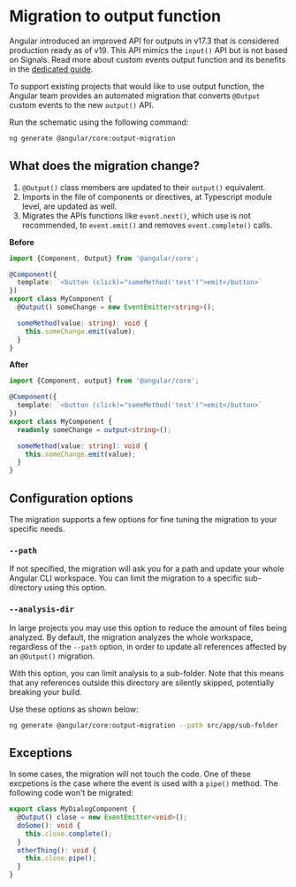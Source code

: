 # Migration to output function

Angular introduced an improved API for outputs in v17.3 that is considered
production ready as of v19. This API mimics the `input()` API but is not based on Signals.
Read more about custom events output function and its benefits in the [dedicated guide](guide/components/outputs).

To support existing projects that would like to use output function, the Angular team
provides an automated migration that converts `@Output` custom events to the new `output()` API.

Run the schematic using the following command:

```bash
ng generate @angular/core:output-migration
```

## What does the migration change?

1. `@Output()` class members are updated to their `output()` equivalent.
2. Imports in the file of components or directives, at Typescript module level, are updated as well.
3. Migrates the APIs functions like `event.next()`, which use is not recommended, to `event.emit()` and removes `event.complete()` calls.

**Before**

```typescript
import {Component, Output} from '@angular/core';

@Component({
  template: `<button (click)="someMethod('test')">emit</button>`
})
export class MyComponent {
  @Output() someChange = new EventEmitter<string>();

  someMethod(value: string): void {
    this.someChange.emit(value);
  }
}
```

**After**

```typescript
import {Component, output} from '@angular/core';

@Component({
  template: `<button (click)="someMethod('test')">emit</button>`
})
export class MyComponent {
  readonly someChange = output<string>();

  someMethod(value: string): void {
    this.someChange.emit(value);
  }
}
```

## Configuration options

The migration supports a few options for fine tuning the migration to your specific needs.

### `--path`

If not specified, the migration will ask you for a path and update your whole Angular CLI workspace.
You can limit the migration to a specific sub-directory using this option.

### `--analysis-dir`

In large projects you may use this option to reduce the amount of files being analyzed.
By default, the migration analyzes the whole workspace, regardless of the `--path` option, in
order to update all references affected by an `@Output()` migration.

With this option, you can limit analysis to a sub-folder. Note that this means that any
references outside this directory are silently skipped, potentially breaking your build.

Use these options as shown below:

```bash
ng generate @angular/core:output-migration --path src/app/sub-folder
```

## Exceptions

In some cases, the migration will not touch the code.
One of these excpetions is the case where the event is used with a `pipe()` method.
The following code won't be migrated:

```typescript
export class MyDialogComponent {
  @Output() close = new EventEmitter<void>();
  doSome(): void {
    this.close.complete();
  }
  otherThing(): void {
    this.close.pipe();
  }
}
```